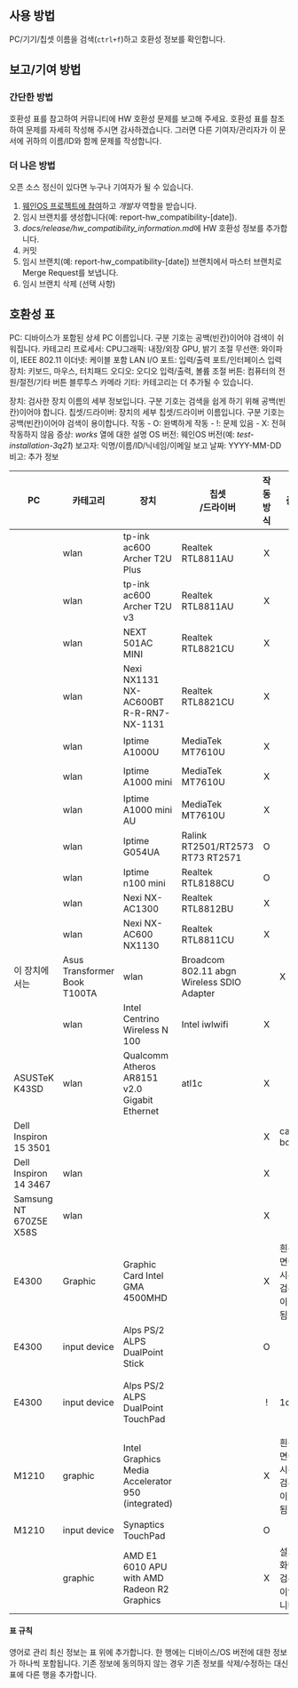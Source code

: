 ## 사용 방법
PC/기기/칩셋 이름을 검색(`ctrl+f`)하고 호환성 정보를 확인합니다.

## 보고/기여 방법
### 간단한 방법
호환성 표를 참고하여 커뮤니티에 HW 호환성 문제를 보고해 주세요.
호환성 표를 참조하여 문제를 자세히 작성해 주시면 감사하겠습니다.
그러면 다른 기여자/관리자가 이 문서에 귀하의 이름/ID와 함께 문제를 작성합니다.

### 더 나은 방법
오픈 소스 정신이 있다면 누구나 기여자가 될 수 있습니다.
1) [웨인OS 프로젝트에 참여](https://gitlab.com/wayne-inc/wayneos/-/blob/master/CONTRIBUTING.md)하고 _개발자_ 역할을 받습니다.
2) 임시 브랜치를 생성합니다(예: report-hw_compatibility-[date]).
3) *docs/release/hw_compatibility_information.md*에 HW 호환성 정보를 추가합니다.
4) 커밋
5) 임시 브랜치(예: report-hw_compatibility-[date]) 브랜치에서 마스터 브랜치로 Merge Request를 보냅니다.
6) 임시 브랜치 삭제 (선택 사항)

## 호환성 표
PC: 디바이스가 포함된 상세 PC 이름입니다. 구분 기호는 공백(빈칸)이어야 검색이 쉬워집니다.
카테고리
프로세서: CPU그래픽: 내장/외장 GPU, 밝기 조절
무선랜: 와이파이, IEEE 802.11
이더넷: 케이블 포함 LAN
I/O 포트: 입력/출력 포트/인터페이스
입력 장치: 키보드, 마우스, 터치패드
오디오: 오디오 입력/출력, 볼륨 조절
버튼: 컴퓨터의 전원/절전/기타 버튼
블루투스
카메라
기타: 카테고리는 더 추가될 수 있습니다.

장치: 검사한 장치 이름의 세부 정보입니다. 구분 기호는 검색을 쉽게 하기 위해 공백(빈칸)이어야 합니다.
칩셋/드라이버: 장치의 세부 칩셋/드라이버 이름입니다. 구분 기호는 공백(빈칸)이어야 검색이 용이합니다.
작동
    - O: 완벽하게 작동
    - !: 문제 있음
    - X: 전혀 작동하지 않음
증상: _works_ 열에 대한 설명
OS 버전: 웨인OS 버전(예: _test-installation-3q21_)
보고자: 익명/이름/ID/닉네임/이메일
보고 날짜: YYYY-MM-DD
비고: 추가 정보

| PC | 카테고리 | 장치 | 칩셋<br>/드라이버 | 작동 방식 | 증상 | OS 버전 | 보고자 | 보고 날짜 | 비고 |
| --- | --- | ---  | --- | :---: | --- | --- | --- | --- | --- |
||wlan|tp-ink ac600 Archer T2U Plus|Realtek RTL8811AU|X||3q21-r1|Wayne Inc.|2021-11-26||
||wlan|tp-ink ac600 Archer T2U v3|Realtek RTL8811AU|X||3q21-r1|Wayne Inc.|2021-11-26||
||wlan|NEXT 501AC MINI|Realtek RTL8821CU|X||3q21-r1|Wayne Inc.|2021-11-26||
||wlan|Nexi NX1131 NX-AC600BT R-R-RN7-NX-1131|Realtek RTL8821CU|X||3q21-r1|Wayne Inc.|2021-11-26||
||wlan|Iptime A1000U|MediaTek MT7610U|X||3q21-r1|Wayne Inc.|2021-11-26|Wayne OS는 2022년부터 이 모델을 지원할 예정입니다. CloudReady(커널 5.4)에서 이 모델 지원|
||wlan|Iptime A1000 mini|MediaTek MT7610U|X||3q21-r1|Wayne Inc.|2021-11-26|Wayne OS는 2022년부터 이 모델을 지원할 예정입니다|
||wlan|Iptime A1000 mini AU|MediaTek MT7610U|X||3q21-r1|Wayne Inc.|2021-11-26|Wayne OS는 2022년부터 이 모델을 지원할 예정입니다|
||wlan|Iptime G054UA|Ralink RT2501/RT2573 RT73 RT2571|O||3q21-r1|Wayne Inc.|2021-11-26||
||wlan|Iptime n100 mini|Realtek RTL8188CU|O||3q21-r1|Wayne Inc.|2021-11-26||
||wlan|Nexi NX-AC1300|Realtek RTL8812BU|X||3q21-r1|Wayne Inc.|2021-11-26||
||wlan|Nexi NX-AC600 NX1130|Realtek RTL8811CU|X||3q21-r1|Wayne Inc.|2021-11-26||
이 장치에서는 |Asus Transformer Book T100TA|wlan|Broadcom 802.11 abgn Wireless SDIO Adapter||X||3q21-r1|Stepan Rumyantsev|2021-10-30|CloudReady(커널 5.4) 및 Fedora(버전 34)가 정상적으로 작동합니다|
||wlan|Intel Centrino Wireless N 100|Intel iwlwifi|X||3q21|Donna R Marpaung|2021-08-14|v: kernel port: d000 bus ID: 03:00.0 chip ID: 8086:08ae IF: wlp3s0 state: up mac: \<filter\>|
|ASUSTeK K43SD|wlan|Qualcomm Atheros AR8151 v2.0 Gigabit Ethernet|atl1c|X||3q21|Donna R Marpaung|2021-08-14|v: 1.0.1.1-NAPI port: 9000 bus ID: 05:00.0 chip ID: 1969:1083 IF: enp5s0 state: down mac: \<filter\> v: 1.0 serial: <filter> Mobo: ASUSTeK model: K43SD v: 1.0 serial: <filter> UEFI: American Megatrends  v: K43SD.208 date: 08/10/2012|
|Dell Inspiron 15 3501||||X|cannot boot|3q21|Ifty ER|2021-08-05|CPU/GPU 호환성이 의심됩니다|
|Dell Inspiron 14 3467|wlan|||X||1q21|Jesus Daniel CJ|2021-05-14||
|Samsung NT 670Z5E X58S|wlan|||X||1q21|Choi Jaehyuk|2021-05-04||
|E4300|Graphic|Graphic Card Intel GMA 4500MHD||X|흰색 화면이 표시된 후 검은색이 표시됨|1q21|Peter Nimmo|2021-05||
|E4300|input device|Alps PS/2 ALPS DualPoint Stick||O||1q20|Peter Nimmo|2021-05|as /devices/platform/i8042/serio1/input/input7|
|E4300|input device|Alps PS/2 ALPS DualPoint TouchPad||!|1q20|Peter Nimmo|2021-05|as /devices/platform/i8042/serio1/input/input6<br><br>터치패드가 작동하려면 부팅 중에 커널에 "psmouse.proto=imps"를 통과해야 합니다|.
|M1210|graphic|Intel Graphics Media Accelerator 950 (integrated)||X|흰색 화면이 표시된 후 검은색이 표시됨|1q21|Peter Nimmo|2021-05||
|M1210|input device|Synaptics TouchPad||O||2q20|Peter Nimmo|2021-05||
||graphic|AMD E1 6010 APU with AMD Radeon R2 Graphics||X|설치 후 화면이 검은색이었습니다|usb16g-1q21|Nickatnyte Chauhan|2021-04-01||

#### 표 규칙
영어로 관리
최신 정보는 표 위에 추가합니다.
한 행에는 디바이스/OS 버전에 대한 정보가 하나씩 포함됩니다.
기존 정보에 동의하지 않는 경우 기존 정보를 삭제/수정하는 대신 표에 다른 행을 추가합니다.
